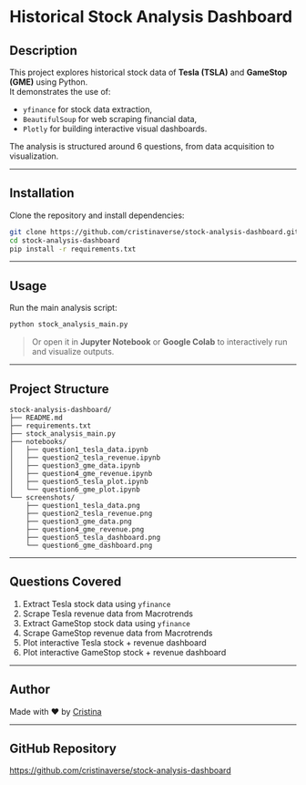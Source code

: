 # Historical Stock Analysis Dashboard

## Description
This project explores historical stock data of **Tesla (TSLA)** and **GameStop (GME)** using Python.  
It demonstrates the use of:
- `yfinance` for stock data extraction,
- `BeautifulSoup` for web scraping financial data,
- `Plotly` for building interactive visual dashboards.

The analysis is structured around 6 questions, from data acquisition to visualization.

---

## Installation

Clone the repository and install dependencies:

```bash
git clone https://github.com/cristinaverse/stock-analysis-dashboard.git
cd stock-analysis-dashboard
pip install -r requirements.txt
```

---

## Usage

Run the main analysis script:

```bash
python stock_analysis_main.py
```

> Or open it in **Jupyter Notebook** or **Google Colab** to interactively run and visualize outputs.

---

## Project Structure

```
stock-analysis-dashboard/
├── README.md
├── requirements.txt
├── stock_analysis_main.py
├── notebooks/
│   ├── question1_tesla_data.ipynb
│   ├── question2_tesla_revenue.ipynb
│   ├── question3_gme_data.ipynb
│   ├── question4_gme_revenue.ipynb
│   ├── question5_tesla_plot.ipynb
│   └── question6_gme_plot.ipynb
└── screenshots/
    ├── question1_tesla_data.png
    ├── question2_tesla_revenue.png
    ├── question3_gme_data.png
    ├── question4_gme_revenue.png
    ├── question5_tesla_dashboard.png
    └── question6_gme_dashboard.png

```

---

## Questions Covered

1. Extract Tesla stock data using `yfinance`
2. Scrape Tesla revenue data from Macrotrends
3. Extract GameStop stock data using `yfinance`
4. Scrape GameStop revenue data from Macrotrends
5. Plot interactive Tesla stock + revenue dashboard
6. Plot interactive GameStop stock + revenue dashboard

---

## Author

Made with ❤️ by [Cristina](https://github.com/cristinaverse)

---

## GitHub Repository
https://github.com/cristinaverse/stock-analysis-dashboard
